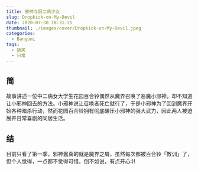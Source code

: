 ```yaml
---
title: 邪神与厨二病少女
slug: Dropkick-on-My-Devil
date: 2020-07-30 18:31:25
thumbnail: ./images/cover/Dropkick-on-My-Devil.jpeg
categories:
  - Bangumi
tags:
  - 搞笑
  - 日常
---
```


## 简

故事讲述一位中二病女大学生花园百合铃偶然从魔界召唤了恶魔小邪神，却不知道让小邪神回去的方法。小邪神说让召唤者死亡就行了，于是小邪神为了回到魔界开始各种暗杀行动，然而花园百合铃拥有彻底碾压小邪神的强大武力，因此两人被迫展开日常喜剧的同居生活。

## 结

目前只看了第一季，邪神酱真的就是魔界之屑，虽然每次都被百合铃「教训」了，但个人觉得，一点都不觉得可惜。倒不如说，有点开心:)!
